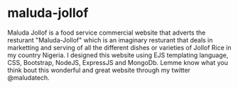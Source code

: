 # maluda-jollof
Maluda Jollof is a food service commercial website that adverts the resturant "Maluda-Jollof" which is an imaginary resturant that deals in marketting and serving of all the different dishes or varieties of Jollof Rice in my country Nigeria. I designed this website using EJS templating language, CSS, Bootstrap, NodeJS, ExpressJS and MongoDb. Lemme know what you think bout this wonderful and great website through my twitter @maludatech.
